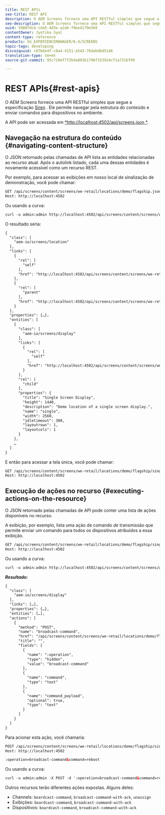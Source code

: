 ```yaml
---
title: REST APIs
seo-title: REST API
description: O AEM Screens fornece uma API RESTful simples que segue a especificação Siren. Siga esta página para saber como navegar na estrutura de conteúdo e enviar comandos para dispositivos no ambiente.
seo-description: O AEM Screens fornece uma API RESTful simples que segue a especificação Siren. Siga esta página para saber como navegar na estrutura de conteúdo e enviar comandos para dispositivos no ambiente.
uuid: 5988fdcb-cda5-4d3e-a2ab-f9ee4179e568
contentOwner: Jyotika Syal
content-type: reference
products: SG_EXPERIENCEMANAGER/6.4/SCREENS
topic-tags: developing
discoiquuid: c07b6e4f-c0a4-4151-a543-76dabd6d5146
translation-type: tm+mt
source-git-commit: 95c719ef7f2b4a803b1796f323924cf1a731bf99

---
```



# REST APIs{#rest-apis}

O AEM Screens fornece uma API RESTful simples que segue a especificação [Siren](https://github.com/kevinswiber/siren) . Ele permite navegar pela estrutura do conteúdo e enviar comandos para dispositivos no ambiente.

A API pode ser acessada em [*http://localhost:4502/api/screens.json *](http://localhost:4502/api/screens.json).

## Navegação na estrutura do conteúdo {#navigating-content-structure}

O JSON retornado pelas chamadas de API lista as entidades relacionadas ao recurso atual. Após o autolink listado, cada uma dessas entidades é novamente acessível como um recurso REST.

Por exemplo, para acessar as exibições em nosso local de sinalização de demonstração, você pode chamar:

```xml
GET /api/screens/content/screens/we-retail/locations/demo/flagship.json HTTP/1.1
Host: http://localhost:4502
```

Ou usando a curva:

```xml
curl -u admin:admin http://localhost:4502/api/screens/content/screens/we-retail/locations/demo/flagship.json
```

O resultado seria:

```xml
{
  "class": [
    "aem-io/screens/location"
  ],
  "links": [
    {
      "rel": [
        "self"
      ],
      "href": "http://localhost:4502/api/screens/content/screens/we-retail/locations/demo/flagship.json"
    },
    {
      "rel": [
        "parent"
      ],
      "href": "http://localhost:4502/api/screens/content/screens/we-retail/locations/demo.json"
    }
  ],
  "properties": {…},
  "entities": [
    {
      "class": [
        "aem-io/screens/display"
      ],
      "links": [
        {
          "rel": [
            "self"
          ],
          "href": "http://localhost:4502/api/screens/content/screens/we-retail/locations/demo/flagship/single.json"
        }
      ],
      "rel": [
        "child"
      ],
      "properties": {
        "title": "Single Screen Display",
        "height": 1440,
        "description": "Demo location of a single screen display.",
        "name": "single",
        "width": 2560,
        "idletimeout": 300,
        "layoutrows": 1,
        "layoutcols": 1
      }
    },
    …
  ]
}
```

E então para acessar a tela única, você pode chamar:

```xml
GET /api/screens/content/screens/we-retail/locations/demo/flagship/single.json HTTP/1.1
Host: http://localhost:4502
```

## Execução de ações no recurso {#executing-actions-on-the-resource}

O JSON retornado pelas chamadas de API pode conter uma lista de ações disponíveis no recurso.

A exibição, por exemplo, lista uma ação de comando *de* transmissão que permite enviar um comando para todos os dispositivos atribuídos a essa exibição.

```xml
GET /api/screens/content/screens/we-retail/locations/demo/flagship/single.json HTTP/1.1
Host: http://localhost:4502
```

Ou usando a curva:

```xml
curl -u admin:admin http://localhost:4502/api/screens/content/screens/we-retail/locations/demo/flagship/single.json
```

***Resultado:***

```xml
{
  "class": [
    "aem-io/screens/display"
  ],
  "links": […],
  "properties": {…},
  "entities": […],
  "actions": [
    {
      "method": "POST",
      "name": "broadcast-command",
      "href": "/api/screens/content/screens/we-retail/locations/demo/flagship/single",
      "title": "",
      "fields": [
        {
          "name": ":operation",
          "type": "hidden",
          "value": "broadcast-command"
        },
        {
          "name": "command",
          "type": "text"
        },
        {
          "name": "command_payload",
          "optional": true,
          "type": "text"
        }
      ]
    }
  ]
}
```

Para acionar esta ação, você chamaria:

```xml
POST /api/screens/content/screens/we-retail/locations/demo/flagship/single.json HTTP/1.1
Host: http://localhost:4502

:operation=broadcast-command&command=reboot
```

Ou usando a curva:

```xml
curl -u admin:admin -X POST -d ':operation=broadcast-command&command=reboot' http://localhost:4502/api/screens/content/screens/we-retail/locations/demo/flagship/single.json
```

Outros recursos terão diferentes ações expostas. Alguns deles:
- Channels: `boardcast-command`, `broadcast-command-with-ack`, `unassign`
- Exibições: `boardcast-command`, `broadcast-command-with-ack`
- Dispositivos: `boardcast-command`, `broadcast-command-with-ack`